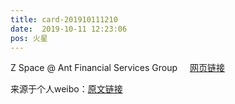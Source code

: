 ```yaml
---
title: card-201910111210
date:  2019-10-11 12:23:06
pos: 火星
---
```

Z Space @ Ant Financial Services Group <a  href="https://weibo.cn/sinaurl?u=https%3A%2F%2Fwww.instagram.com%2Fp%2FB3duA4LJaby%2F" data-hide=""><span class='url-icon'><img style='width: 1rem;height: 1rem' src='https://h5.sinaimg.cn/upload/2015/09/25/3/timeline_card_small_web_default.png'></span><span class="surl-text">网页链接</span></a> 

来源于个人weibo：[原文链接](https://m.weibo.cn/status/IaZ93AsQ7?mblogid=IaZ93AsQ7)